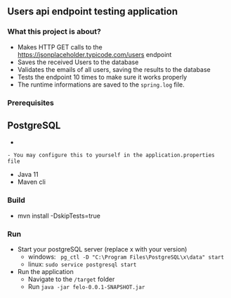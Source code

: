 ## Users api endpoint testing application

### What this project is about?

- Makes HTTP GET calls to the https://jsonplaceholder.typicode.com/users endpoint
- Saves the received Users to the database
- Validates the emails of all users, saving the results to the database
- Tests the endpoint 10 times to make sure it works properly
- The runtime informations are saved to the ```spring.log``` file.

### Prerequisites

## PostgreSQL
- 

    - You may configure this to yourself in the application.properties file

- Java 11
- Maven cli

### Build

- mvn install -DskipTests=true

### Run

- Start your postgreSQL server (replace x with your version)
    - windows: ``` pg_ctl -D "C:\Program Files\PostgreSQL\x\data" start```
    - linux: ```sudo service postgresql start```
- Run the application
    - Navigate to the ```/target``` folder
    - Run ```java -jar felo-0.0.1-SNAPSHOT.jar ```


